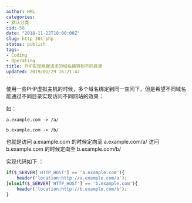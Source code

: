 ```yaml
---
author: HKL
categories:
- 默认分类
cid: 58
date: "2018-11-22T18:00:00Z"
slug: http-301-php
status: publish
tags:
- Coding
- Operating
title: PHP实现根据请求的域名跳转到不同目录
updated: 2019/01/29 16:21:47
---
```



使用一些PHP虚拟主机的时候，多个域名绑定到同一空间下，但是希望不同域名能通过不同目录实现访问不同网站的效果：

如：

`a.example.com -> /a/`

`b.example.com -> /b/`

也就是访问 a.example.com 的时候定向至 a.example.com/a/ 访问 b.example.com 的时候定向至  b.example.com/b/

实现代码如下 ：

<!--more-->

```php
if($_SERVER['HTTP_HOST'] == 'a.example.com'){
    header('location:http://a.example.com/a');
}elseif($_SERVER['HTTP_HOST'] == 'b.example.com'){
    header('location:http://b.example.com/b');
}
```